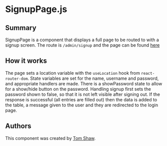 # SignupPage.js

## Summary

SignupPage is a component that displays a full page to be routed to with a signup screen. The route is `/admin/signup` and the page can be found [here](http://unn-w19025481.newnumyspace.co.uk/kf6012/coursework/app/admin/signup)

## How it works

The page sets a location variable with the `useLocation` hook from `react-router-dom`.  State variables are set for the name, username and password, and appropriate handlers are made. There is a showPassword state to allow for a show/hide button on the password. Handling signup first sets the password shown to false, so that it is not left visible after signing out. If the response is successful (all entries are filled out) then the data is added to the table, a message given to the user and they are redirected to the login page.

## Authors

This component was created by [Tom Shaw](https://github.com/tomshaw650).

